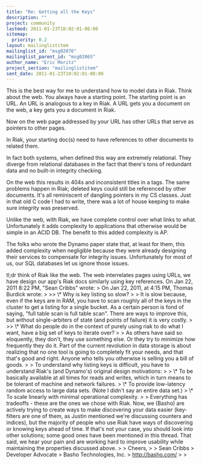 ```yaml
---
title: "Re: Getting all the Keys"
description: ""
project: community
lastmod: 2011-01-23T10:02:01-08:00
sitemap:
  priority: 0.2
layout: mailinglistitem
mailinglist_id: "msg02076"
mailinglist_parent_id: "msg02065"
author_name: "Eric Moritz"
project_section: "mailinglistitem"
sent_date: 2011-01-23T10:02:01-08:00
---
```



This is the best way for me to understand how to model data in Riak. Think
about the web. You always have a starting point. The starting point is an
URL. An URL is analogous to a key in Riak. A URL gets you a document on the
web, a key gets you a document in Riak.

Now on the web page addressed by your URL has other URLs that serve as
pointers to other pages.

In Riak, your starting doc(s) need to have references to other documents to
related them.

In fact both systems, when defined this way are extremely relational. They
diverge from relational databases in the fact that there's tons of redundant
data and no built-in integrity checking.

On the web this results in 404s and inconsistent titles in a tags. The same
problems happen in Riak; deleted keys could still be referenced by other
documents. It's all reminiscent of dangling pointers in my CS classes.
Just in that old C code I had to write, there was a lot of house keeping to
make sure integrity was preserved.

Unlike the web, with Riak, we have complete control over what links to
what. Unfortunately it adds complexity to applications that otherwise would
be simple in an ACID DB. The benefit to this added complexity is AP.

The folks who wrote the Dynamo paper state that, at least for them, this
added complexity when negligible because they were already designing their
services to compensate for integrity issues. Unfortunately for most of us,
our SQL databases let us ignore those issues.

tl;dr think of Riak like the web. The web interrelates pages using URLs, we
have design our app's Riak docs similarly using key references.
On Jan 22, 2011 8:22 PM, "Sean Cribbs"  wrote:
&gt; On Jan 22, 2011, at 4:15 PM, Thomas Burdick wrote:
&gt;
&gt;&gt; \\* Why is key listing so slow?
&gt;
&gt; It is slow because, even if the keys are in RAM, you have to scan roughly
all of the keys in the cluster to get a listing for a single bucket. As a
certain person is fond of saying, "full table scan is full table scan".
There are ways to improve this, but without single-arbiters of state (and
points of failure) it is very costly.
&gt;
&gt;&gt; \\* What do people do in the context of purely using riak to do what I
want, have a big set of keys to iterate over?
&gt;
&gt; As others have said so eloquently, they don't, they use something else. Or
they try to minimize how frequently they do it. Part of the current
revolution in data storage is about realizing that no one tool is going to
completely fit your needs, and that that's good and right. Anyone who tells
you otherwise is selling you a bill of goods.
&gt;
&gt; To understand why listing keys is difficult, you have to understand Riak's
(and Dynamo's) original design motivations:
&gt;
&gt; \\* To be basically available at all times for reads and writes, which in
turn means to be tolerant of machine and network failures.
&gt; \\* To provide low-latency random access to large data sets. (Note I didn't
say an entire data set.)
&gt; \\* To scale linearly with minimal operational complexity.
&gt;
&gt; Everything has tradeoffs - these are the ones we chose with Riak. Now, we
(Basho) are actively trying to create ways to make discovering your data
easier (key-filters are one of them, as Justin mentioned we're discussing
counters and indices), but the majority of people who use Riak have ways of
discovering or knowing keys ahead of time. If that's not your case, you
should look into other solutions; some good ones have been mentioned in this
thread. That said, we hear your pain and are working hard to improve
usability while maintaining the properties discussed above.
&gt;
&gt; Cheers,
&gt;
&gt; Sean Cribbs 
&gt; Developer Advocate
&gt; Basho Technologies, Inc.
&gt; http://basho.com/
&gt;
&gt;
